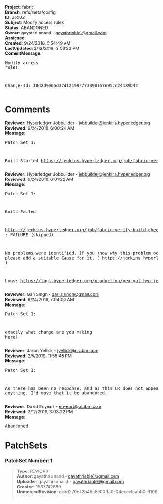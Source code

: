 <strong>Project</strong>: fabric<br><strong>Branch</strong>: refs/meta/config<br><strong>ID</strong>: 26502<br><strong>Subject</strong>: Modify access rules<br><strong>Status</strong>: ABANDONED<br><strong>Owner</strong>: gayathri anand - gayathriable1@gmail.com<br><strong>Assignee</strong>:<br><strong>Created</strong>: 9/24/2018, 5:54:49 AM<br><strong>LastUpdated</strong>: 2/12/2019, 3:03:22 PM<br><strong>CommitMessage</strong>:<br><pre>Modify access rules

Change-Id: I8d2d9065d37d12199a7733981676957c24189b42
</pre><h1>Comments</h1><strong>Reviewer</strong>: Hyperledger Jobbuilder - jobbuilder@jenkins.hyperledger.org<br><strong>Reviewed</strong>: 9/24/2018, 6:00:24 AM<br><strong>Message</strong>: <pre>Patch Set 1:

Build Started https://jenkins.hyperledger.org/job/fabric-verify-build-checks-x86_64/5556/</pre><strong>Reviewer</strong>: Hyperledger Jobbuilder - jobbuilder@jenkins.hyperledger.org<br><strong>Reviewed</strong>: 9/24/2018, 6:01:22 AM<br><strong>Message</strong>: <pre>Patch Set 1:

Build Failed 

https://jenkins.hyperledger.org/job/fabric-verify-build-checks-x86_64/5556/ : FAILURE (skipped)

No problems were identified. If you know why this problem occurred, please add a suitable Cause for it. ( https://jenkins.hyperledger.org/job/fabric-verify-build-checks-x86_64/5556/ )

Logs: https://logs.hyperledger.org/production/vex-yul-hyp-jenkins-3/fabric-verify-build-checks-x86_64/5556</pre><strong>Reviewer</strong>: Gari Singh - gari.r.singh@gmail.com<br><strong>Reviewed</strong>: 9/24/2018, 7:04:00 AM<br><strong>Message</strong>: <pre>Patch Set 1:

exactly what change are you making here?</pre><strong>Reviewer</strong>: Jason Yellick - jyellick@us.ibm.com<br><strong>Reviewed</strong>: 2/5/2019, 11:55:45 PM<br><strong>Message</strong>: <pre>Patch Set 1:

As there has been no response, and as this CR does not appear to do anything, I'd move that it be abandoned.</pre><strong>Reviewer</strong>: David Enyeart - enyeart@us.ibm.com<br><strong>Reviewed</strong>: 2/12/2019, 3:03:22 PM<br><strong>Message</strong>: <pre>Abandoned</pre><h1>PatchSets</h1><h3>PatchSet Number: 1</h3><blockquote><strong>Type</strong>: REWORK<br><strong>Author</strong>: gayathri anand - gayathriable1@gmail.com<br><strong>Uploader</strong>: gayathri anand - gayathriable1@gmail.com<br><strong>Created</strong>: 1537782889<br><strong>UnmergedRevision</strong>: dc5d270e42b45c8900ffa0e04eceefcabb0e9106<br><br></blockquote>